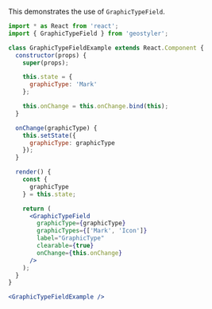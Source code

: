 <!--
 * Released under the BSD 2-Clause License
 *
 * Copyright © 2018-present, terrestris GmbH & Co. KG and GeoStyler contributors
 * All rights reserved.
 *
 * Redistribution and use in source and binary forms, with or without
 * modification, are permitted provided that the following conditions are met:
 *
 * * Redistributions of source code must retain the above copyright notice,
 *   this list of conditions and the following disclaimer.
 *
 * * Redistributions in binary form must reproduce the above copyright notice,
 *   this list of conditions and the following disclaimer in the documentation
 *   and/or other materials provided with the distribution.
 *
 * THIS SOFTWARE IS PROVIDED BY THE COPYRIGHT HOLDERS AND CONTRIBUTORS "AS IS"
 * AND ANY EXPRESS OR IMPLIED WARRANTIES, INCLUDING, BUT NOT LIMITED TO, THE
 * IMPLIED WARRANTIES OF MERCHANTABILITY AND FITNESS FOR A PARTICULAR PURPOSE
 * ARE DISCLAIMED. IN NO EVENT SHALL THE COPYRIGHT HOLDER OR CONTRIBUTORS BE
 * LIABLE FOR ANY DIRECT, INDIRECT, INCIDENTAL, SPECIAL, EXEMPLARY, OR
 * CONSEQUENTIAL DAMAGES (INCLUDING, BUT NOT LIMITED TO, PROCUREMENT OF
 * SUBSTITUTE GOODS OR SERVICES; LOSS OF USE, DATA, OR PROFITS; OR BUSINESS
 * INTERRUPTION) HOWEVER CAUSED AND ON ANY THEORY OF LIABILITY, WHETHER IN
 * CONTRACT, STRICT LIABILITY, OR TORT (INCLUDING NEGLIGENCE OR OTHERWISE)
 * ARISING IN ANY WAY OUT OF THE USE OF THIS SOFTWARE, EVEN IF ADVISED OF THE
 * POSSIBILITY OF SUCH DAMAGE.
 *
-->

This demonstrates the use of `GraphicTypeField`.

```jsx
import * as React from 'react';
import { GraphicTypeField } from 'geostyler';

class GraphicTypeFieldExample extends React.Component {
  constructor(props) {
    super(props);

    this.state = {
      graphicType: 'Mark'
    };

    this.onChange = this.onChange.bind(this);
  }

  onChange(graphicType) {
    this.setState({
      graphicType: graphicType
    });
  }

  render() {
    const {
      graphicType
    } = this.state;

    return (
      <GraphicTypeField
        graphicType={graphicType}
        graphicTypes={['Mark', 'Icon']}
        label="GraphicType"
        clearable={true}
        onChange={this.onChange}
      />
    );
  }
}

<GraphicTypeFieldExample />
```
